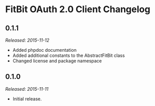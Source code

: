 # FitBit OAuth 2.0 Client Changelog

## 0.1.1

 _Released: 2015-11-12_
 
 * Added phpdoc documentation
 * Added additional constants to the AbstractFitBit class
 * Changed license and package namespace

## 0.1.0

_Released: 2015-11-11_

* Initial release.
